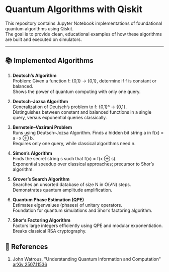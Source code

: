 # Quantum Algorithms with Qiskit

This repository contains Jupyter Notebook implementations of foundational quantum algorithms using Qiskit.  
The goal is to provide clean, educational examples of how these algorithms are built and executed on simulators.  

---

## 📚 Implemented Algorithms  

1. **Deutsch’s Algorithm**  
   Problem: Given a function f: {0,1} → {0,1}, determine if f is constant or balanced.  
   Shows the power of quantum computing with only one query.  

2. **Deutsch–Jozsa Algorithm**  
   Generalization of Deutsch’s problem to f: {0,1}ⁿ → {0,1}.  
   Distinguishes between constant and balanced functions in a single query, versus exponential queries classically.  

3. **Bernstein–Vazirani Problem**  
   Runs using Deutsch–Jozsa Algorithm. Finds a hidden bit string a in f(x) = a · x ⊕ b.  
   Requires only one query, while classical algorithms need n.  

4. **Simon’s Algorithm**  
   Finds the secret string s such that f(x) = f(x ⊕ s).  
   Exponential speedup over classical approaches; precursor to Shor’s algorithm.  

5. **Grover’s Search Algorithm**  
   Searches an unsorted database of size N in O(√N) steps.  
   Demonstrates quantum amplitude amplification.  

6. **Quantum Phase Estimation (QPE)**  
   Estimates eigenvalues (phases) of unitary operators.  
   Foundation for quantum simulations and Shor’s factoring algorithm.  

7. **Shor’s Factoring Algorithm**  
   Factors large integers efficiently using QPE and modular exponentiation.  
   Breaks classical RSA cryptography.  

## 📖 References

1. John Watrous, "Understanding Quantum Information and Computation"  [arXiv 2507.11536](https://arxiv.org/abs/2507.11536)
